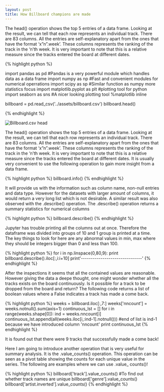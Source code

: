 ```yaml
---
layout: post
title: How Billboard champions are made
---
```


The head() operation shows the top 5 entries of a data frame. Looking at the result, we can tell that each row represents an individual track. There are 83 columns.  All the entries are self-explanatory apart from the ones that have the format ‘x”n”.week’.  These columns represents the ranking of the track in the ‘n’th week. It is very important to note that this is a relative measure since the tracks entered the board at different dates. 

{% highlight python %}

import pandas as pd #Pandas is a very powerful module which handles data as a data frame
import numpy as np #Fast and convenient modules for numerical operrations
import scipy as sp #Similar function as numpy more statistics focus
import matplotlib.pyplot as plt #plotting tool for python
import seaborn as sns #A nicer looking plotting tool
%matplotlib inline

billboard = pd.read_csv('../assets/billboard.csv')
billboard.head()

{% endhighlight %}


![Billboard.csv head](http://res.cloudinary.com/dexpzle9i/image/upload/v1477219542/Screen_Shot_2016-10-23_at_11.44.27_zun5vw.png)

The head() operation shows the top 5 entries of a data frame. Looking at the result, we can tell that each row represents an individual track. There are 83 columns.  All the entries are self-explanatory apart from the ones that have the format ‘x”n”.week’.  These columns represents the ranking of the track in the ‘n’th week. It is very important to note that this is a relative measure since the tracks entered the board at different dates. It is usually very convenient to use the following operation to gain more insight from a data frame.

{% highlight python %}
billboard.info()
{% endhighlight %}

It will provide us with the information such as column name, non-null entries and data type. However for the datasets with larger amount of columns, it would return a very long list which is not desirable. A similar result was also observed with the .describe() operation. The .describe() operation returns a summary statistics for numerical columns

{% highlight python %}
billboard.describe()
{% endhighlight %}

Jupyter has trouble printing all the columns out at once. Therefore the dataframe was divided into groups of 10 and 1 group is printed at a time. The key things to look for here are any abnormal values in min, max where they should be integers bigger than 0 and less than 100.


{% highlight python %}
for i in np.linspace(0,80,9):
    print billboard.describe().iloc[:,i:i+10]
    print'-------------------------------'
{% endhighlight %}

After the inspections it seems that all the contained values are reasonable. However giving the data a deepe thought, one might wonder whether all the tracks exists on the board continuously. Is it possible for a track to be dropped from the board and return? The following code returns a list of boolean values where a False indicates a track has made a come back.

{% highlight python %}
weeks = billboard.iloc[:,7:]
weeks['nncount'] = weeks.notnull().sum(axis=1)
continuous_lst = []
for i in range(weeks.shape[0]):
    ind = weeks.nncount[i]
    continuous_lst.append(all(weeks.iloc[i,:ind-1].notnull())) #end of list is ind-1 because we have introduced column 'nncount'
print continuous_lst
{% endhighlight %}

It is found out that there were 9 tracks that successfully made a come back!

Here I am going to introduce another operation that is very useful for summary analysis. It is the .value_counts() operation. This operation can be seen as a pivot table showing the counts for each unique value in the series. The following are examples where we can use .value_ counts()!

{% highlight python %}
billboard['track'].value_counts() #To find out whether track names are unique
billboard['genre'].value_counts()
billboard['artist.inverted'].value_counts()
{% endhighlight %}



